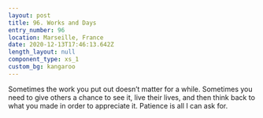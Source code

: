 ```yaml
---
layout: post
title: 96. Works and Days
entry_number: 96
location: Marseille, France
date: 2020-12-13T17:46:13.642Z
length_layout: null
component_type: xs_1
custom_bg: kangaroo
---
```

Sometimes the work you put out doesn’t matter for a while. Sometimes you need to give others a chance to see it, live their lives, and then think back to what you made in order to appreciate it. Patience is all I can ask for.